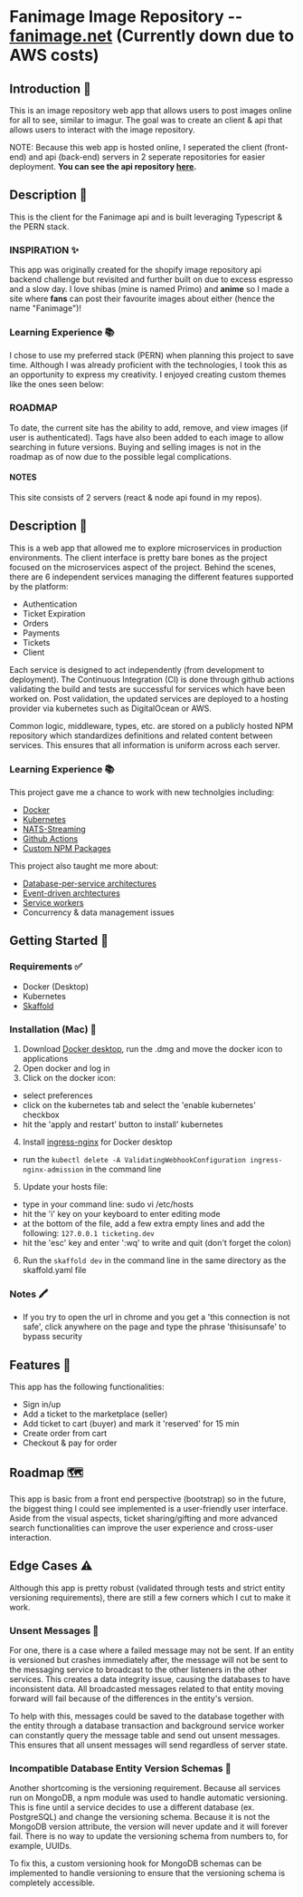 # Fanimage Image Repository -- [fanimage.net](http://fanimage.net) (Currently down due to AWS costs)

## Introduction 🎩

This is an image repository web app that allows users to post images online for all to see, similar to imagur. The goal was to create an client & api that allows users to interact with the image repository.

NOTE: Because this web app is hosted online, I seperated the client (front-end) and api (back-end) servers in 2 seperate repositories for easier deployment. **You can see the api repository [here](https://github.com/gerrysaporito/FANIMAGE-api).**

## Description 📝

This is the client for the Fanimage api and is built leveraging Typescript & the PERN stack.

### INSPIRATION ✨

This app was originally created for the shopify image repository api backend challenge but revisited and further built on due to excess espresso and a slow day. I love shibas (mine is named Primo) and **anime** so I made a site where **fans** can post their favourite images about either (hence the name "Fanimage")!

### Learning Experience 📚

I chose to use my preferred stack (PERN) when planning this project to save time. Although I was already proficient with the technologies, I took this as an opportunity to express my creativity. I enjoyed creating custom themes like the ones seen below:

### ROADMAP

To date, the current site has the ability to add, remove, and view images (if user is authenticated). Tags have also been added to each image to allow searching in future versions. Buying and selling images is not in the roadmap as of now due to the possible legal complications.

#### NOTES

This site consists of 2 servers (react & node api found in my repos).

## Description 📝

This is a web app that allowed me to explore microservices in production environments.
The client interface is pretty bare bones as the project focused on the microservices aspect of the project.
Behind the scenes, there are 6 independent services managing the different features supported by the platform:

- Authentication
- Ticket Expiration
- Orders
- Payments
- Tickets
- Client

Each service is designed to act independently (from development to deployment). The Continuous Integration (CI) is done through github actions validating the build and tests are successful for services which have been worked on. Post validation, the updated services are deployed to a hosting provider via kubernetes such as DigitalOcean or AWS.

Common logic, middleware, types, etc. are stored on a publicly hosted NPM repository which standardizes definitions and related content between services. This ensures that all information is uniform across each server.

### Learning Experience 📚

This project gave me a chance to work with new technolgies including:

- [Docker](https://www.docker.com/)
- [Kubernetes](https://kubernetes.io/)
- [NATS-Streaming](https://docs.nats.io/nats-streaming-concepts/intro)
- [Github Actions](https://docs.github.com/en/actions/learn-github-actions)
- [Custom NPM Packages](https://docs.npmjs.com/creating-node-js-modules)

This project also taught me more about:

- [Database-per-service architectures](https://microservices.io/patterns/data/database-per-service.html)
- [Event-driven archtectures](https://aws.amazon.com/event-driven-architecture/)
- [Service workers](https://developers.google.com/web/fundamentals/primers/service-workers)
- Concurrency & data management issues

## Getting Started 🏁

### Requirements ✅

- Docker (Desktop)
- Kubernetes
- [Skaffold](https://skaffold.dev/docs/quickstart/)

### Installation (Mac) 💾

1. Download [Docker desktop](https://hub.docker.com/editions/community/docker-ce-desktop-mac), run the .dmg and move the docker icon to applications
2. Open docker and log in
3. Click on the docker icon:

- select preferences
- click on the kubernetes tab and select the 'enable kubernetes' checkbox
- hit the 'apply and restart' button to install' kubernetes

4. Install [ingress-nginx](https://kubernetes.github.io/ingress-nginx/deploy/) for Docker desktop

- run the `kubectl delete -A ValidatingWebhookConfiguration ingress-nginx-admission` in the command line

5. Update your hosts file:

- type in your command line: sudo vi /etc/hosts
- hit the 'i' key on your keyboard to enter editing mode
- at the bottom of the file, add a few extra empty lines and add the following: `127.0.0.1 ticketing.dev`
- hit the 'esc' key and enter ':wq' to write and quit (don't forget the colon)

6. Run the `skaffold dev` in the command line in the same directory as the skaffold.yaml file

### Notes 🖍

- If you try to open the url in chrome and you get a 'this connection is not safe', click anywhere on the page and type the phrase 'thisisunsafe' to bypass security

## Features 🧩

This app has the following functionalities:

- Sign in/up
- Add a ticket to the marketplace (seller)
- Add ticket to cart (buyer) and mark it 'reserved' for 15 min
- Create order from cart
- Checkout & pay for order

## Roadmap 🗺

This app is basic from a front end perspective (bootstrap) so in the future, the biggest thing I could see implemented is a user-friendly user interface. Aside from the visual aspects, ticket sharing/gifting and more advanced search functionalities can improve the user experience and cross-user interaction.

## Edge Cases ⚠️

Although this app is pretty robust (validated through tests and strict entity versioning requirements), there are still a few corners which I cut to make it work.

### Unsent Messages 🚩

For one, there is a case where a failed message may not be sent. If an entity is versioned but crashes immediately after, the message will not be sent to the messaging service to broadcast to the other listeners in the other services. This creates a data integrity issue, causing the databases to have inconsistent data. All broadcasted messages related to that entity moving forward will fail because of the differences in the entity's version.

To help with this, messages could be saved to the database together with the entity through a database transaction and background service worker can constantly query the message table and send out unsent messages. This ensures that all unsent messages will send regardless of server state.

### Incompatible Database Entity Version Schemas 🚩

Another shortcoming is the versioning requirement. Because all services run on MongoDB, a npm module was used to handle automatic versioning. This is fine until a service decides to use a different database (ex. PostgreSQL) and change the versioning schema. Because it is not the MongoDB version attribute, the version will never update and it will forever fail. There is no way to update the versioning schema from numbers to, for example, UUIDs.

To fix this, a custom versioning hook for MongoDB schemas can be implemented to handle versioning to ensure that the versioning schema is completely accessible.
